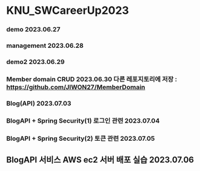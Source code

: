 # KNU_SWCareerUp2023

### demo 2023.06.27
### management 2023.06.28
### demo2 2023.06.29
### Member domain CRUD 2023.06.30 다른 레포지토리에 저장 : https://github.com/JIWON27/MemberDomain
### Blog(API) 2023.07.03
### BlogAPI + Spring Security(1) 로그인 관련 2023.07.04
### BlogAPI + Spring Security(2) 토큰 관련 2023.07.05
## BlogAPI 서비스 AWS ec2 서버 배포 실습 2023.07.06
